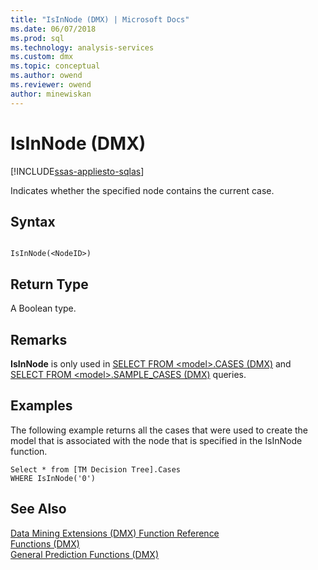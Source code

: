 ```yaml
---
title: "IsInNode (DMX) | Microsoft Docs"
ms.date: 06/07/2018
ms.prod: sql
ms.technology: analysis-services
ms.custom: dmx
ms.topic: conceptual
ms.author: owend
ms.reviewer: owend
author: minewiskan
---
```

# IsInNode (DMX)
[!INCLUDE[ssas-appliesto-sqlas](../includes/ssas-appliesto-sqlas.md)]

  Indicates whether the specified node contains the current case.  
  
## Syntax  
  
```  
  
IsInNode(<NodeID>)  
```  
  
## Return Type  
 A Boolean type.  
  
## Remarks  
 **IsInNode** is only used in [SELECT FROM &#60;model&#62;.CASES &#40;DMX&#41;](../dmx/select-from-model-cases-dmx.md) and [SELECT FROM &#60;model&#62;.SAMPLE_CASES &#40;DMX&#41;](../dmx/select-from-model-sample-cases-dmx.md) queries.  
  
## Examples  
 The following example returns all the cases that were used to create the model that is associated with the node that is specified in the IsInNode function.  
  
```  
Select * from [TM Decision Tree].Cases  
WHERE IsInNode('0')  
```  
  
## See Also  
 [Data Mining Extensions &#40;DMX&#41; Function Reference](../dmx/data-mining-extensions-dmx-function-reference.md)   
 [Functions &#40;DMX&#41;](../dmx/functions-dmx.md)   
 [General Prediction Functions &#40;DMX&#41;](../dmx/general-prediction-functions-dmx.md)  
  
  
